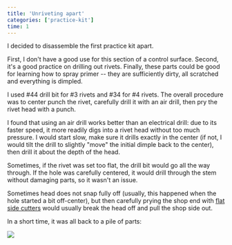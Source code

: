 ```yaml
---
title: 'Unriveting apart'
categories: ['practice-kit']
time: 1
---
```


I decided to disassemble the first practice kit apart.

<!-- more -->

First, I don't have a good use for this section of a control surface. Second, it's a good practice on drilling out rivets. Finally, these parts could be good for learning how to spray primer -- they are sufficiently dirty, all scratched and everything is dimpled.

I used #44 drill bit for #3 rivets and #34 for #4 rivets. The overall procedure was to center punch the rivet, carefully drill it with an air drill, then pry the rivet head with a punch.

I found that using an air drill works better than an electrical drill: due to its faster speed, it more readily digs into a rivet head without too much pressure. I would start slow, make sure it drills exactly in the center (if not, I would tilt the drill to slightly "move" the initial dimple back to the center), then drill it about the depth of the head.

Sometimes, if the rivet was set too flat, the drill bit would go all the way through. If the hole was carefully centered, it would drill through the stem without damaging parts, so it wasn't an issue.

Sometimes head does not snap fully off (usually, this happened when the hole started a bit off-center), but then carefully prying the shop end with [flat side cutters](1-side-cutters.jpeg) would usually break the head off and pull the shop side out.

In a short time, it was all back to a pile of parts:

![](2-pile-of-parts.jpeg)

